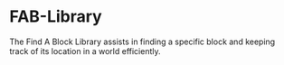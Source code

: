 # FAB-Library
 The Find A Block Library assists in finding a specific block and keeping track of its location in a world efficiently.

